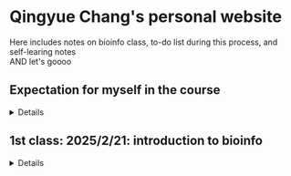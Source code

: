 # Qingyue Chang's personal website
Here includes notes on bioinfo class, to-do list during this process, and self-learing notes  
AND let's goooo  

## Expectation for myself in the course
<details>
<summary> Details </summary>
<pre>
1. Coding skills <br>
   - Command of basic coding skills based on linux and python. <br>  
   - Be able to realize some algorithm. \* *e.g. Smith-waterman*  <br>
2. Data processing  <br>
   - Be able to use tools learnt from class for data processing im my own reaserch.  <br>
   - Customizing some toolboxs for my own usage. \* *just make some small changes*  <br>
3. Bioinfomatics perspective  <br>
   - Learn how to think from a big-data driven aspect when facing biological problems.  <br>
</pre>
</details>

## 1st class: 2025/2/21: introduction to bioinfo
<details>
<summary> Details </summary>
<pre>
- All about course: what am i supposed to do <br>
    ***Grading***: attendance, homeworks and presentation <br>
    Presentation: share the coding experience (*time to be confirmed*) <br>
- Big data driven researches <br>
  - Three dimension of gene: persons/cells/omics <br>
  - ***Probabilistic Model vs. Computational Algorithm?***   <br>
  Model: model is more like a **mathematical** stuff, it explains how could you reach B from A by using some formula to depict this process. *It tells us what we can achieve.*  <br>
  Algorithm: algorithm is about how to **realize** the things raised by a model manipulating the computer, doing some matrix transformation etc. <br>
  - Three edging technices in biology: ***Robot, Nanotech and Genetics*** <br>
  - Big-driven perspective: Thinking about what could **be revealed from the data** and the biological questions could come from data, not only your brain. <br>
</pre>
</details>
